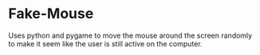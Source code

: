 # Fake-Mouse
Uses python and pygame to move the mouse around the screen randomly to make it seem like the user is still active on the computer. 
